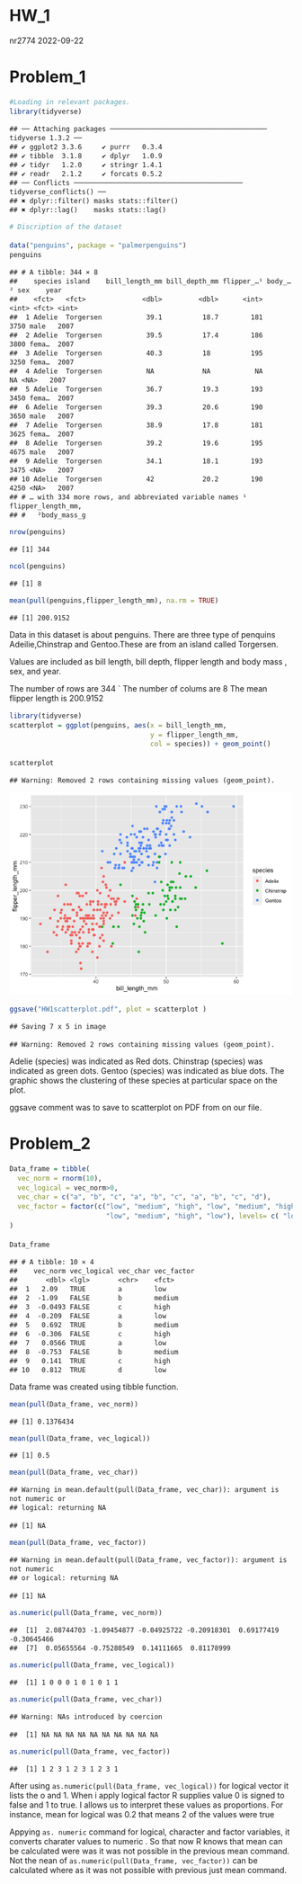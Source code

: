 HW_1
================
nr2774
2022-09-22

# Problem_1

``` r
#Loading in relevant packages. 
library(tidyverse)
```

    ## ── Attaching packages ─────────────────────────────────────── tidyverse 1.3.2 ──
    ## ✔ ggplot2 3.3.6     ✔ purrr   0.3.4
    ## ✔ tibble  3.1.8     ✔ dplyr   1.0.9
    ## ✔ tidyr   1.2.0     ✔ stringr 1.4.1
    ## ✔ readr   2.1.2     ✔ forcats 0.5.2
    ## ── Conflicts ────────────────────────────────────────── tidyverse_conflicts() ──
    ## ✖ dplyr::filter() masks stats::filter()
    ## ✖ dplyr::lag()    masks stats::lag()

``` r
# Discription of the dataset 

data("penguins", package = "palmerpenguins")
penguins
```

    ## # A tibble: 344 × 8
    ##    species island    bill_length_mm bill_depth_mm flipper_…¹ body_…² sex    year
    ##    <fct>   <fct>              <dbl>         <dbl>      <int>   <int> <fct> <int>
    ##  1 Adelie  Torgersen           39.1          18.7        181    3750 male   2007
    ##  2 Adelie  Torgersen           39.5          17.4        186    3800 fema…  2007
    ##  3 Adelie  Torgersen           40.3          18          195    3250 fema…  2007
    ##  4 Adelie  Torgersen           NA            NA           NA      NA <NA>   2007
    ##  5 Adelie  Torgersen           36.7          19.3        193    3450 fema…  2007
    ##  6 Adelie  Torgersen           39.3          20.6        190    3650 male   2007
    ##  7 Adelie  Torgersen           38.9          17.8        181    3625 fema…  2007
    ##  8 Adelie  Torgersen           39.2          19.6        195    4675 male   2007
    ##  9 Adelie  Torgersen           34.1          18.1        193    3475 <NA>   2007
    ## 10 Adelie  Torgersen           42            20.2        190    4250 <NA>   2007
    ## # … with 334 more rows, and abbreviated variable names ¹​flipper_length_mm,
    ## #   ²​body_mass_g

``` r
nrow(penguins)
```

    ## [1] 344

``` r
ncol(penguins)
```

    ## [1] 8

``` r
mean(pull(penguins,flipper_length_mm), na.rm = TRUE)
```

    ## [1] 200.9152

Data in this dataset is about penguins. There are three type of penquins
Adeilie,Chinstrap and Gentoo.These are from an island called Torgersen.

Values are included as bill length, bill depth, flipper length and body
mass , sex, and year.

The number of rows are 344 \` The number of colums are 8 The mean
flipper length is 200.9152

``` r
library(tidyverse)
scatterplot = ggplot(penguins, aes(x = bill_length_mm,
                                   y = flipper_length_mm, 
                                   col = species)) + geom_point()

scatterplot
```

    ## Warning: Removed 2 rows containing missing values (geom_point).

![](p8105_hw1_nr2774_1_files/figure-gfm/scatterplot-1.png)<!-- -->

``` r
ggsave("HW1scatterplot.pdf", plot = scatterplot )
```

    ## Saving 7 x 5 in image

    ## Warning: Removed 2 rows containing missing values (geom_point).

Adelie (species) was indicated as Red dots. Chinstrap (species) was
indicated as green dots. Gentoo (species) was indicated as blue dots.
The graphic shows the clustering of these species at particular space on
the plot.

ggsave comment was to save to scatterplot on PDF from on our file.

# Problem_2

``` r
Data_frame = tibble(
  vec_norm = rnorm(10),
  vec_logical = vec_norm>0,
  vec_char = c("a", "b", "c", "a", "b", "c", "a", "b", "c", "d"),
  vec_factor = factor(c("low", "medium", "high", "low", "medium", "high",
                        "low", "medium", "high", "low"), levels= c( "low", "medium", "high"))
)

Data_frame 
```

    ## # A tibble: 10 × 4
    ##    vec_norm vec_logical vec_char vec_factor
    ##       <dbl> <lgl>       <chr>    <fct>     
    ##  1   2.09   TRUE        a        low       
    ##  2  -1.09   FALSE       b        medium    
    ##  3  -0.0493 FALSE       c        high      
    ##  4  -0.209  FALSE       a        low       
    ##  5   0.692  TRUE        b        medium    
    ##  6  -0.306  FALSE       c        high      
    ##  7   0.0566 TRUE        a        low       
    ##  8  -0.753  FALSE       b        medium    
    ##  9   0.141  TRUE        c        high      
    ## 10   0.812  TRUE        d        low

Data frame was created using tibble function.

``` r
mean(pull(Data_frame, vec_norm))
```

    ## [1] 0.1376434

``` r
mean(pull(Data_frame, vec_logical))
```

    ## [1] 0.5

``` r
mean(pull(Data_frame, vec_char))
```

    ## Warning in mean.default(pull(Data_frame, vec_char)): argument is not numeric or
    ## logical: returning NA

    ## [1] NA

``` r
mean(pull(Data_frame, vec_factor))
```

    ## Warning in mean.default(pull(Data_frame, vec_factor)): argument is not numeric
    ## or logical: returning NA

    ## [1] NA

``` r
as.numeric(pull(Data_frame, vec_norm))
```

    ##  [1]  2.08744703 -1.09454877 -0.04925722 -0.20918301  0.69177419 -0.30645466
    ##  [7]  0.05655564 -0.75280549  0.14111665  0.81178999

``` r
as.numeric(pull(Data_frame, vec_logical))
```

    ##  [1] 1 0 0 0 1 0 1 0 1 1

``` r
as.numeric(pull(Data_frame, vec_char))
```

    ## Warning: NAs introduced by coercion

    ##  [1] NA NA NA NA NA NA NA NA NA NA

``` r
as.numeric(pull(Data_frame, vec_factor))
```

    ##  [1] 1 2 3 1 2 3 1 2 3 1

After using `as.numeric(pull(Data_frame, vec_logical))` for logical
vector it lists the o and 1. When i apply logical factor R supplies
value 0 is signed to false and 1 to true. I allows us to interpret these
values as proportions. For instance, mean for logical was 0.2 that means
2 of the values were true

Appying `as. numeric` command for logical, character and factor
variables, it converts charater values to numeric . So that now R knows
that mean can be calculated were was it was not possible in the previous
mean command. Not the nean of `as.numeric(pull(Data_frame, vec_factor))`
can be calculated where as it was not possible with previous just mean
command.
